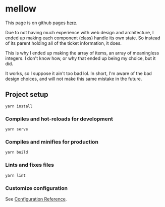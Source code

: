 # mellow

This page is on github pages [here](https://deetonrushy.github.io/Vue-Trello-CL/).

Due to not having much experience with web design and architecture, I ended up making each component (class) 
handle its own state. So instead of its parent holding all of the ticket information,
it does.

This is why I ended up making the array of items, an array of meaningless integers.
I don't know how, or why that ended up being my choice, but it did.

It works, so I suppose it ain't too bad lol.
In short, I'm aware of the bad design choices, and will not make this
same mistake in the future.

## Project setup
```
yarn install
```

### Compiles and hot-reloads for development
```
yarn serve
```

### Compiles and minifies for production
```
yarn build
```

### Lints and fixes files
```
yarn lint
```

### Customize configuration
See [Configuration Reference](https://cli.vuejs.org/config/).
